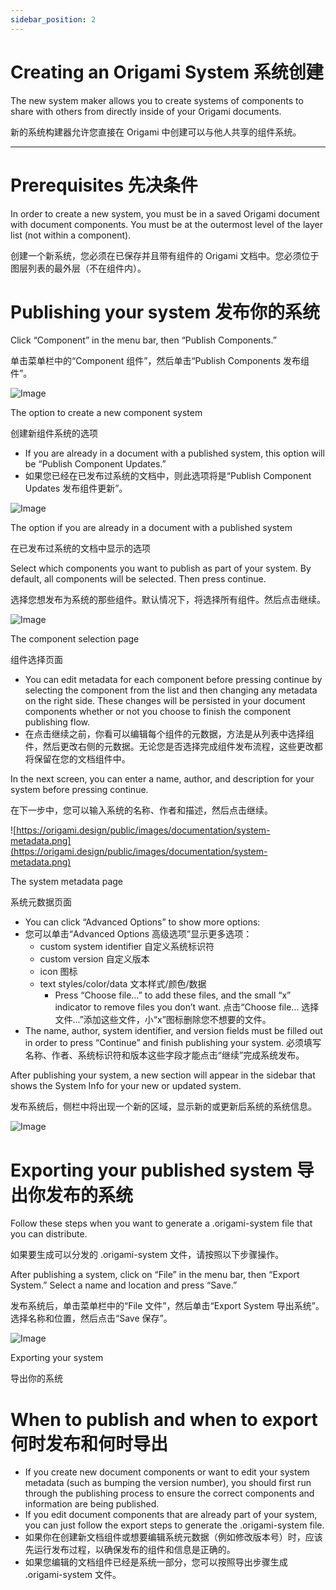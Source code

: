 ```yaml
---
sidebar_position: 2
---
```


# Creating an Origami System 系统创建

The new system maker allows you to create systems of components to share with others from directly inside of your Origami documents.

新的系统构建器允许您直接在 Origami 中创建可以与他人共享的组件系统。

------

# Prerequisites 先决条件

In order to create a new system, you must be in a saved Origami document with document components. You must be at the outermost level of the layer list (not within a component).

创建一个新系统，您必须在已保存并且带有组件的 Origami 文档中。您必须位于图层列表的最外层（不在组件内）。

# Publishing your system 发布你的系统

Click “Component” in the menu bar, then “Publish Components.”

单击菜单栏中的“Component 组件”，然后单击“Publish Components 发布组件”。

![Image](https://origami.design/public/images/documentation/publish-components.png)

The option to create a new component system

创建新组件系统的选项

- If you are already in a document with a published system, this option will be “Publish Component Updates.”
- 如果您已经在已发布过系统的文档中，则此选项将是“Publish Component Updates 发布组件更新”。

![Image](https://origami.design/public/images/documentation/publish-component-updates.png)

The option if you are already in a document with a published system

在已发布过系统的文档中显示的选项

Select which components you want to publish as part of your system. By default, all components will be selected. Then press continue.

选择您想发布为系统的那些组件。默认情况下，将选择所有组件。然后点击继续。

![Image](https://origami.design/public/images/documentation/component-selection.png)

The component selection page

组件选择页面

- You can edit metadata for each component before pressing continue by selecting the component from the list and then changing any metadata on the right side. These changes will be persisted in your document components whether or not you choose to finish the component publishing flow.
- 在点击继续之前，你看可以编辑每个组件的元数据，方法是从列表中选择组件，然后更改右侧的元数据。无论您是否选择完成组件发布流程，这些更改都将保留在您的文档组件中。

In the next screen, you can enter a name, author, and description for your system before pressing continue.

在下一步中，您可以输入系统的名称、作者和描述，然后点击继续。

![https://origami.design/public/images/documentation/system-metadata.png](https://origami.design/public/images/documentation/system-metadata.png)

The system metadata page

系统元数据页面

- You can click “Advanced Options” to show more options:
- 您可以单击“Advanced Options 高级选项”显示更多选项：
  - custom system identifier 自定义系统标识符
  - custom version 自定义版本
  - icon 图标
  - text styles/color/data 文本样式/颜色/数据
    - Press “Choose file…” to add these files, and the small “x” indicator to remove files you don’t want. 点击“Choose file… 选择文件...”添加这些文件，小“x”图标删除您不想要的文件。
- The name, author, system identifier, and version fields must be filled out in order to press “Continue” and finish publishing your system. 必须填写名称、作者、系统标识符和版本这些字段才能点击“继续”完成系统发布。

After publishing your system, a new section will appear in the sidebar that shows the System Info for your new or updated system.

发布系统后，侧栏中将出现一个新的区域，显示新的或更新后系统的系统信息。

![Image](https://origami.design/public/images/documentation/system-info-sidebar.png)

# Exporting your published system 导出你发布的系统

Follow these steps when you want to generate a .origami-system file that you can distribute.

如果要生成可以分发的 .origami-system 文件，请按照以下步骤操作。

After publishing a system, click on “File” in the menu bar, then “Export System.” Select a name and location and press “Save.”

发布系统后，单击菜单栏中的“File 文件”，然后单击“Export System 导出系统”。选择名称和位置，然后点击“Save 保存”。

![Image](https://origami.design/public/images/documentation/export-published-system.png)

Exporting your system

导出你的系统

# When to publish and when to export 何时发布和何时导出

- If you create new document components or want to edit your system metadata (such as bumping the version number), you should first run through the publishing process to ensure the correct components and information are being published.
- If you edit document components that are already part of your system, you can just follow the export steps to generate the .origami-system file.
- 如果你在创建新文档组件或想要编辑系统元数据（例如修改版本号）时，应该先运行发布过程，以确保发布的组件和信息是正确的。
- 如果您编辑的文档组件已经是系统一部分，您可以按照导出步骤生成 .origami-system 文件。
